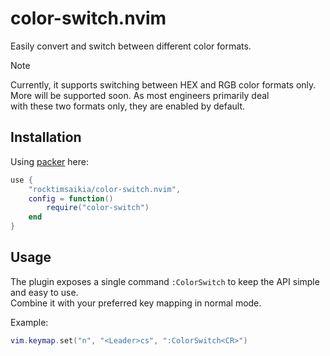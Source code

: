 # color-switch.nvim

Easily convert and switch between different color formats.

> [!NOTE]
> Currently, it supports switching between HEX and RGB color formats only. \
> More will be supported soon. As most engineers primarily deal \
> with these two formats only, they are enabled by default.

## Installation

Using [packer](https://github.com/wbthomason/packer.nvim) here:

```lua
use {
    "rocktimsaikia/color-switch.nvim",
    config = function()
        require("color-switch")
    end
}
```

## Usage

The plugin exposes a single command `:ColorSwitch` to keep the API simple and easy to use. \
Combine it with your preferred key mapping in normal mode.

Example:

```lua
vim.keymap.set("n", "<Leader>cs", ":ColorSwitch<CR>")
```

